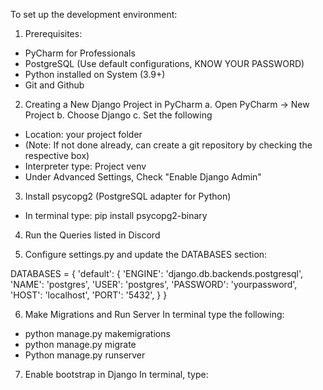 To set up the development environment:

1. Prerequisites:
- PyCharm for Professionals
- PostgreSQL (Use default configurations, KNOW YOUR PASSWORD)
- Python installed on System (3.9+)
- Git and Github

2. Creating a New Django Project in PyCharm
a. Open PyCharm -> New Project
b. Choose Django
c. Set the following
- Location: your project folder
- (Note: If not done already, can create a git repository by checking the respective box)
- Interpreter type: Project venv
- Under Advanced Settings, Check "Enable Django Admin"

3. Install psycopg2 (PostgreSQL adapter for Python)
- In terminal type: pip install psycopg2-binary

4. Run the Queries listed in Discord
  
5. Configure settings.py and update the DATABASES section:


DATABASES = {
    'default': {
        'ENGINE': 'django.db.backends.postgresql',
        'NAME': 'postgres',
        'USER': 'postgres',
        'PASSWORD': 'yourpassword',
        'HOST': 'localhost',
        'PORT': '5432',
    }
}

6. Make Migrations and Run Server
In terminal type the following:
- python manage.py makemigrations
- python manage.py migrate
- Python manage.py runserver

7. Enable bootstrap in Django
In terminal, type: 
